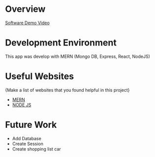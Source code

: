 # Overview



[Software Demo Video](https://youtu.be/hktFVVZZhl0)

# Development Environment

This app was develop with MERN (Mongo DB, Express, React, NodeJS)

# Useful Websites

{Make a list of websites that you found helpful in this project}
* [MERN](https://www.mongodb.com/mern-stack)
* [NODE JS](https://nodejs.dev/learn)

# Future Work

* Add Database
* Create Session
* Create shopping list car
